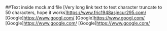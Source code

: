 ##Text inside mock.md file
[Very long link text to test character truncate to 50 characters, hope it works]https://www.fric1948asjncur295.com/
[Google]https://www.googl.com/
[Google]https://www.googl.com/
[Google]https://www.google.com/
[Google]https://www.google.com/
